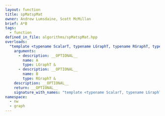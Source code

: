 ```yaml
---
layout: function
title: spMatspMat
owner: Andrew Lumsdaine, Scott McMillan
brief: A*B
tags:
  - function
defined_in_file: algorithms/spMatspMat.hpp
overloads:
  "template <typename ScalarT, typename LGraphT, typename RGraphT, typename MapOpT, typename ReduceOpT>\nedge_list<directedness::directed, ScalarT> spMatspMat(LGraphT &, RGraphT &)":
    arguments:
      - description: __OPTIONAL__
        name: A
        type: LGraphT &
      - description: __OPTIONAL__
        name: B
        type: RGraphT &
    description: __OPTIONAL__
    return: __OPTIONAL__
    signature_with_names: "template <typename ScalarT, typename LGraphT, typename RGraphT, typename MapOpT, typename ReduceOpT>\nedge_list<directedness::directed, ScalarT> spMatspMat(LGraphT & A, RGraphT & B)"
namespace:
  - nw
  - graph
---
```

